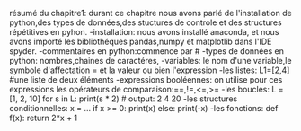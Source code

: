 résumé du chapitre1:
durant ce chapitre nous avons parlé de l'installation de python,des types de données,des stuctures de controle et des structures répétitives en pyhon.
-installation:
nous avons installé anaconda, et nous avons importé les bibliothéques pandas,numpy et matplotlib dans l'IDE spyder. 
-commentaires en python:commence par #
-types de données en python:
nombres,chaines de caractéres,
-variables:
le nom d'une variable,le symbole d'affectation = et la valeur ou bien l'expression
-les listes:
L1=[2,4] #une liste de deux éléments
-expressions booléennes:
on utilise pour ces expressions les opérateurs de comparaison:==,!=,<=,>=
-les boucles:
 L = [1, 2, 10]
 for s in L:
    print(s * 2) # output: 2 4 20
-les structures conditionnelles:
 x = ...
 if x >= 0:
    print(x)
 else:
    print(-x)
-les fonctions:
 def f(x):
    return 2*x + 1

